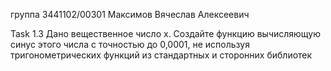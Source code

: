 группа 3441102/00301
Максимов Вячеслав Алексеевич

Task 1.3
Дано вещественное число x. Создайте функцию вычисляющую синус этого числа с точностью до 0,0001, не используя тригонометрических функций из стандартных и сторонних библиотек
